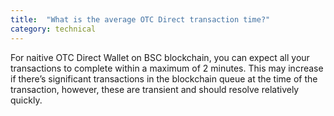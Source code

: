 ```yaml
---
title:  "What is the average OTC Direct transaction time?"
category: technical
---
```


For naitive OTC Direct Wallet on BSC blockchain, you can expect all your transactions to complete within a maximum of 2 minutes. This may increase if there’s significant transactions in the blockchain queue at the time of the transaction, however, these are transient and should resolve relatively quickly.